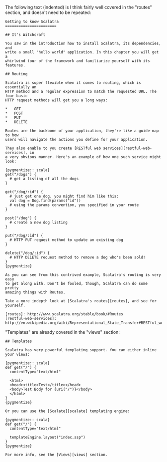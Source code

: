 The following text (indented) is I think fairly well covered in the "routes" section, 
and doesn't need to be repeated:

    Getting to know Scalatra
    =======================

    ## It's Witchcraft

    You saw in the introduction how to install Scalatra, its dependencies, and
    write a small "hello world" application. In this chapter you will get a
    whirlwind tour of the framework and familiarize yourself with its features.

    ## Routing

    Scalatra is super flexible when it comes to routing, which is essentially an
    HTTP method and a regular expression to match the requested URL. The four basic
    HTTP request methods will get you a long ways:

    *   GET
    *   POST
    *   PUT
    *   DELETE

    Routes are the backbone of your application, they're like a guide-map to how
    users will navigate the actions you define for your application.

    They also enable to you create [RESTful web services][restful-web-services], in
    a very obvious manner. Here's an example of how one such service might look:

    {pygmentize:: scala}
    get("/dogs") {
      # get a listing of all the dogs
    }

    get("/dog/:id") {
      # just get one dog, you might find him like this:
      val dog = Dog.find(params("id"))
      # using the params convention, you specified in your route
    }

    post("/dog") {
      # create a new dog listing
    }

    put("/dog/:id") {
      # HTTP PUT request method to update an existing dog
    }

    delete("/dog/:id") {
      # HTTP DELETE request method to remove a dog who's been sold!
    }
    {pygmentize}

    As you can see from this contrived example, Scalatra's routing is very easy 
    to get along with. Don't be fooled, though, Scalatra can do some pretty 
    amazing things with Routes.

    Take a more indepth look at [Scalatra's routes][routes], and see for yourself. 

    [routes]: http://www.scalatra.org/stable/book/#Routes
    [restful-web-services]: http://en.wikipedia.org/wiki/Representational_State_Transfer#RESTful_web_services


"Templates" are already covered in the "views" section:

    ## Templates

    Scalatra has very powerful templating support. You can either inline your views:

    {pygmentize:: scala}
    def get("/") {
      contentType="text/html"

      <html>
      <head><title>Test</title></head>
      <body>Test Body for {uri("/")}</body>
      </html>
    }
    {pygmentize}

    Or you can use the [Scalate][scalate] templating engine:

    {pygmentize:: scala}
    def get("/") {
      contentType="text/html"

      templateEngine.layout("index.ssp")
    }
    {pygmentize}

    For more info, see the [Views][views] section.

